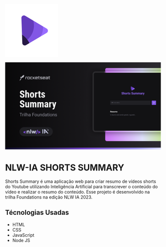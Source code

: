 
![Logo](public/logo.svg)

![App Screenshot](public/layout.png)

# NLW-IA SHORTS SUMMARY

Shorts Summary é uma aplicação web para criar resumo de vídeos shorts do Youtube utilizando Inteligência Artificial para transcrever o conteúdo do vídeo e realizar o resumo do conteúdo. Esse projeto é desenvolvido na trilha Foundations na edição NLW IA 2023.


## Técnologias Usadas

- HTML
- CSS
- JavaScript
- Node JS
